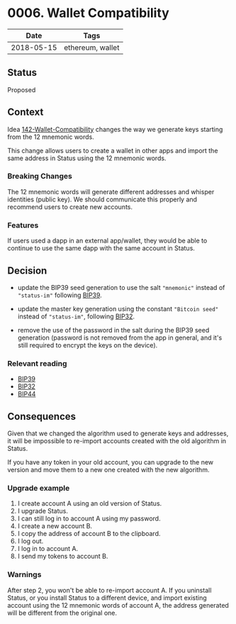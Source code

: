 # 0006. Wallet Compatibility

| Date | Tags |
|---|---|
| 2018-05-15 | ethereum, wallet |


## Status

Proposed

## Context

Idea [142-Wallet-Compatibility](https://ideas.status.im/ideas/142-wallet-compatibility/README) changes the way we generate keys starting from the 12 mnemonic words.

This change allows users to create a wallet in other apps and import the same address in Status using the 12 mnemonic words.

### Breaking Changes

The 12 mnemonic words will generate different addresses and whisper identities (public key). We should communicate this properly and recommend users to create new accounts.

### Features

If users used a dapp in an external app/wallet, they would be able to continue to use the same dapp with the same account in Status.

## Decision

* update the BIP39 seed generation to use the salt `"mnemonic"` instead of `"status-im"` following [BIP39](https://github.com/bitcoin/bips/blob/master/bip-0039.mediawiki#from-mnemonic-to-seed).

* update the master key generation using the constant `"Bitcoin seed"` instead of `"status-im"`, following [BIP32](https://github.com/bitcoin/bips/blob/master/bip-0032.mediawiki#master-key-generation).

* remove the use of the password in the salt during the BIP39 seed generation (password is not removed from the app in general, and it's still required to encrypt the keys on the device).

### Relevant reading

* [BIP39](https://github.com/bitcoin/bips/blob/master/bip-0039.mediawiki)
* [BIP32](https://github.com/bitcoin/bips/blob/master/bip-0032.mediawiki)
* [BIP44](https://github.com/bitcoin/bips/blob/master/bip-0044.mediawiki)

## Consequences

Given that we changed the algorithm used to generate keys and addresses, it will be impossible to re-import accounts created with the old algorithm in Status.

If you have any token in your old account, you can upgrade to the new version and move them to a new one created with the new algorithm.


### Upgrade example

1. I create account A using an old version of Status.
2. I upgrade Status.
3. I can still log in to account A using my password.
4. I create a new account B.
5. I copy the address of account B to the clipboard.
6. I log out.
7. I log in to account A.
8. I send my tokens to account B.

### Warnings

After step 2, you won't be able to re-import account A.
If you uninstall Status, or you install Status to a different device, and import existing account using the 12 mnemonic words of account A, the address generated will be different from the original one.
